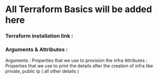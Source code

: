 # All Terraform Basics will be added here

### Terraform installation link :

### Arguments & Attributes : 

Arguments  : Properties that we use to provision the infra 
Attributes : Properties that we use to print the details after the creation of infra like private, public ip ( all other details )